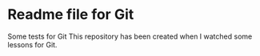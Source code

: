 # Readme file for Git

Some tests for Git
This repository has been created when I watched some lessons for Git.